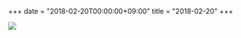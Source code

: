+++
date = "2018-02-20T00:00:00+09:00"
title = "2018-02-20"
+++

<img class="img-fluid" src="/2018-02-20.jpg" />
